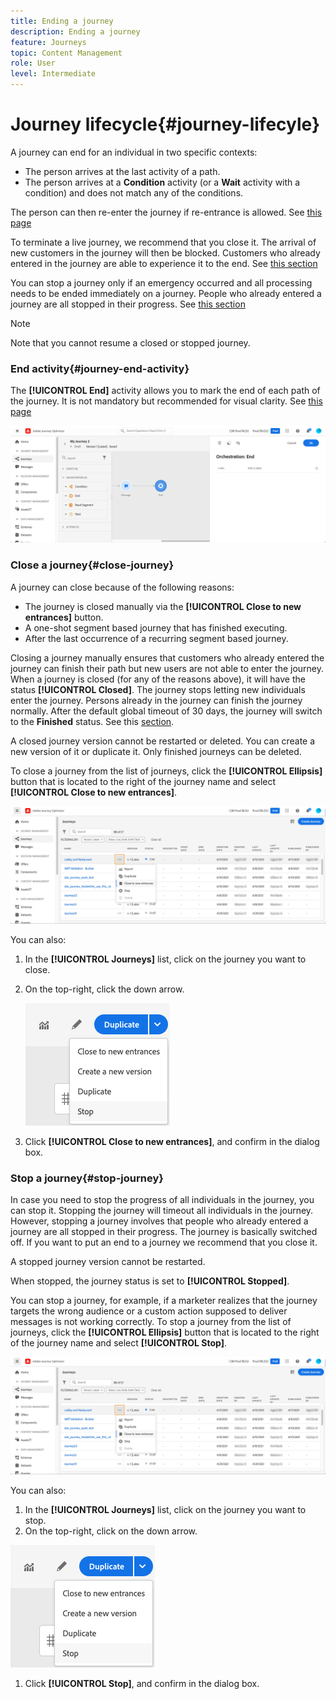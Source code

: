 ```yaml
---
title: Ending a journey
description: Ending a journey
feature: Journeys
topic: Content Management
role: User
level: Intermediate
---
```

# Journey lifecycle{#journey-lifecyle}

A journey can end for an individual in two specific contexts:

* The person arrives at the last activity of a path.
* The person arrives at a **Condition** activity (or a **Wait** activity with a condition) and does not match any of the conditions.

The person can then re-enter the journey if re-entrance is allowed. See [this page](../building-journeys/journey-gs.md#change-properties)

To terminate a live journey, we recommend that you close it. The arrival of new customers in the journey will then be blocked. Customers who already entered in the journey are able to experience it to the end. See [this section](../building-journeys/journey-end.md#close-journey)

You can stop a journey only if an emergency occurred and all processing needs to be ended immediately on a journey. People who already entered a journey are all stopped in their progress. See [this section](../building-journeys/journey-end.md#stop-journey)

>[!NOTE]
>
>Note that you cannot resume a closed or stopped journey.

<!--

### Journey end tag{#end-tag}

While authoring a journey, an "end node" is displayed at the end of each path. This node cannot be added by a user, cannot be removed and only its label can be changed. It marks the end of each path of the journey. If the journey has several paths, we recommend that you add a label to each end to make reports easier to read. See [this page](../reports/live-report.md).

![](assets/journey-end.png)

-->

### End activity{#journey-end-activity}

The **[!UICONTROL End]** activity allows you to mark the end of each path of the journey. It is not mandatory but recommended for visual clarity. See [this page](../building-journeys/end-activity.md)

![](assets/journey54.png)

### Close a journey{#close-journey}

A journey can close because of the following reasons:

* The journey is closed manually via the **[!UICONTROL Close to new entrances]** button. 
* A one-shot segment based journey that has finished executing.
* After the last occurrence of a recurring segment based journey.

Closing a journey manually ensures that customers who already entered the journey can finish their path but new users are not able to enter the journey. When a journey is closed (for any of the reasons above), it will have the status **[!UICONTROL Closed]**. The journey stops letting new individuals enter the journey. Persons already in the journey can finish the journey normally. After the default global timeout of 30 days, the journey will switch to the **Finished** status. See this [section](../building-journeys/journey-gs.md#global_timeout).

A closed journey version cannot be restarted or deleted. You can create a new version of it or duplicate it. Only finished journeys can be deleted.

To close a journey from the list of journeys, click the **[!UICONTROL Ellipsis]** button that is located to the right of the journey name and select **[!UICONTROL Close to new entrances]**.

![](assets/journey-finish-quick-action.png)

You can also:

1. In the **[!UICONTROL Journeys]** list, click on the journey you want to close.
1. On the top-right, click the down arrow.

    ![](assets/finish_drop_down_list.png)

1. Click **[!UICONTROL Close to new entrances]**, and confirm in the dialog box.

### Stop a journey{#stop-journey}

In case you need to stop the progress of all individuals in the journey, you can stop it. Stopping the journey will timeout all individuals in the journey. However, stopping a journey involves that people who already entered a journey are all stopped in their progress. The journey is basically switched off. If you want to put an end to a journey we recommend that you close it. 

A stopped journey version cannot be restarted.

When stopped, the journey status is set to **[!UICONTROL Stopped]**. 

You can stop a journey, for example, if a marketer realizes that the journey targets the wrong audience or a custom action supposed to deliver messages is not working correctly. To stop a journey from the list of journeys, click the **[!UICONTROL Ellipsis]** button that is located to the right of the journey name and select **[!UICONTROL Stop]**.

![](assets/journey-finish-quick-action.png)

You can also:

1. In the **[!UICONTROL Journeys]** list, click on the journey you want to stop.
1. On the top-right, click on the down arrow.

  ![](assets/finish_drop_down_list.png)

1. Click **[!UICONTROL Stop]**, and confirm in the dialog box.
